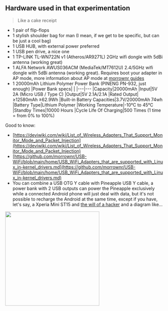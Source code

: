 ## Hardware used in that experimentation

> Like a cake receipt

* 1 pair of flip-flops
* 1 stylish shoulder bag for man (I mean, if we get to be specific, but can be just a cool bag)
* 1 USB HUB, with external power preferred
* 1 USB pen drive, a nice one
* 1 TP-LINK TL-WN722N v1 (Atheros/AR9271L) 2GHz wifi dongle with 5dBi antenna (working great)
* 1 ALFA Network AWUS036ACM (MediaTek/MT7612U) 2.4/5GHz wifi dongle with 5dBi antenna (working great). Requires boot your adapter in AP mode, more information about AP mode at [morrownr guides](https://github.com/morrownr/USB-WiFi/blob/main/home/AP_Mode/Bridged_Wireless_Access_Point.md)
* 1 20000mAh Lithium Polymer Power Bank (PINENG PN-932, just enough)
  |Power Bank specs| |
  |---|---
  |Capacity|20000mAh
  |Input|5V 2A (Micro USB / Type C)
  |Output|5V 2.1A/2.1A
  |Rated Output|≥12580mAh ≥62.9Wh
  |Built-in Battery Capacities|3.7V/20000mAh 74wh
  |Battery Type|Lithium Polymer
  |Working Temperature|-10°C to 45°C
  |Standby Times|10000 Hours
  |Cycle Life Of Charging|500 Times (1 time = from 0% to 100%)

Good to know:
* [https://deviwiki.com/wiki/List_of_Wireless_Adapters_That_Support_Monitor_Mode_and_Packet_Injection](https://deviwiki.com/wiki/List_of_Wireless_Adapters_That_Support_Monitor_Mode_and_Packet_Injection)
* [https://github.com/morrownr/USB-WiFi/blob/main/home/USB_WiFi_Adapters_that_are_supported_with_Linux_in-kernel_drivers.md](https://github.com/morrownr/USB-WiFi/blob/main/home/USB_WiFi_Adapters_that_are_supported_with_Linux_in-kernel_drivers.md)
* You can combine a USB OTG Y cable with Pineapple USB Y cable, a power bank with 2 USB outputs can power the Pineapple exclusively while a connected Android phone will just deal with data, but it's not possible to recharge the Android at the same time, except if you have, let's say, a Xperia Mini ST15 and [the will of a hacker](https://web.archive.org/web/20130702212529/https://sites.google.com/site/sonicboomworld/my-projects/otg-diagrams) and a diagram like...

<img src='https://xdaforums.com/attachments/otg31-jpg.1278359/' width='300'>
